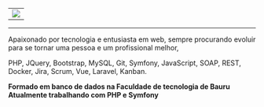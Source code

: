 <center>
    <table align="center">
      <tr>
          <td>
              <img align="center" src="https://github-readme-stats.vercel.app/api/top-langs/?username=razielmiranda&hide=html&layout=compact&count_private=true&hide_border=true" /> 
          </td>
      </tr>  
    </table>
</center>

<hr>

Apaixonado por tecnologia e entusiasta em web, sempre procurando evoluir para se tornar uma pessoa e um profissional melhor,

PHP, JQuery, Bootstrap, MySQL, Git, Symfony, JavaScript, SOAP, REST, Docker, Jira, Scrum, Vue, Laravel, Kanban.

<b>Formado em banco de dados na Faculdade de tecnologia de Bauru</b>
<b>Atualmente trabalhando com PHP e Symfony</b>
